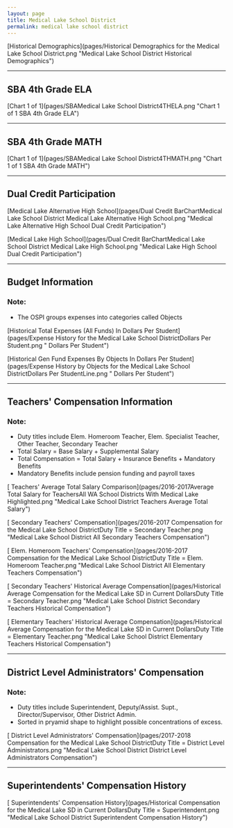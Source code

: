```yaml
---
layout: page
title: Medical Lake School District
permalink: medical lake school district
---
```



[Historical Demographics](pages/Historical Demographics for the Medical Lake School District.png "Medical Lake School District Historical Demographics")

___

## SBA 4th Grade ELA

[Chart 1 of 1](pages/SBAMedical Lake School District4THELA.png "Chart 1 of 1 SBA 4th Grade ELA")


___

## SBA 4th Grade MATH

[Chart 1 of 1](pages/SBAMedical Lake School District4THMATH.png "Chart 1 of 1 SBA 4th Grade MATH")


___

## Dual Credit Participation

[Medical Lake Alternative High School](pages/Dual Credit BarChartMedical Lake School District Medical Lake Alternative High School.png "Medical Lake Alternative High School Dual Credit Participation")

[Medical Lake High School](pages/Dual Credit BarChartMedical Lake School District Medical Lake High School.png "Medical Lake High School Dual Credit Participation")


___

## Budget Information
### Note:
- The OSPI groups expenses into categories called Objects

[Historical Total Expenses (All Funds) In Dollars Per Student](pages/Expense History for the Medical Lake School DistrictDollars Per Student.png " Dollars Per Student")

[Historical Gen Fund Expenses By Objects In Dollars Per Student](pages/Expense History by Objects for the Medical Lake School DistrictDollars Per StudentLine.png " Dollars Per Student")


___

## Teachers' Compensation Information
### Note:
- Duty titles include Elem. Homeroom Teacher, Elem. Specialist Teacher, Other Teacher, Secondary Teacher
- Total Salary = Base Salary + Supplemental Salary
- Total Compensation = Total Salary + Insurance Benefits + Mandatory Benefits
- Mandatory Benefits include pension funding and payroll taxes

[ Teachers' Average Total Salary Comparison](pages/2016-2017Average Total Salary for TeachersAll WA School Districts With Medical Lake Highlighted.png "Medical Lake School District Teachers Average Total Salary")

[ Secondary Teachers' Compensation](pages/2016-2017 Compensation for the Medical Lake School DistrictDuty Title = Secondary Teacher.png "Medical Lake School District All Secondary Teachers Compensation")

[ Elem. Homeroom Teachers' Compensation](pages/2016-2017 Compensation for the Medical Lake School DistrictDuty Title = Elem. Homeroom Teacher.png "Medical Lake School District All Elementary Teachers Compensation")

[ Secondary Teachers' Historical Average Compensation](pages/Historical Average Compensation for the Medical Lake SD in Current DollarsDuty Title = Secondary Teacher.png "Medical Lake School District Secondary Teachers Historical Compensation")

[ Elementary Teachers' Historical Average Compensation](pages/Historical Average Compensation for the Medical Lake SD in Current DollarsDuty Title = Elementary Teacher.png "Medical Lake School District Elementary Teachers Historical Compensation")


___

## District Level Administrators' Compensation

### Note:
- Duty titles include Superintendent, Deputy/Assist. Supt., Director/Supervisor, Other District Admin.
- Sorted in pryamid shape to highlight possible concentrations of excess.

[ District Level Administrators' Compensation](pages/2017-2018 Compensation for the Medical Lake School DistrictDuty Title = District Level Administrators.png "Medical Lake School District District Level Administrators Compensation")


___

## Superintendents' Compensation History

[ Superintendents' Compensation History](pages/Historical Compensation for the Medical Lake SD in Current DollarsDuty Title = Superintendent.png "Medical Lake School District Superintendent Compensation History")

